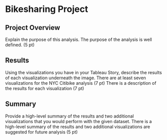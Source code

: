 # Bikesharing Project


## Project Overview

Explain the purpose of this analysis.
The purpose of the analysis is well defined. (5 pt)



## Results

Using the visualizations you have in your Tableau Story, describe the results of each visualization underneath the image.
There are at least seven visualizations for the NYC Citibike analysis (7 pt)
There is a description of the results for each visualization (7 pt)

## Summary

Provide a high-level summary of the results and two additional visualizations that you would perform with the given dataset.
There is a high-level summary of the results and two additional visualizations are suggested for future analysis (5 pt)
